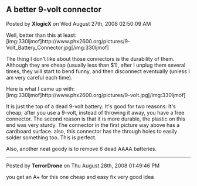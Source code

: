 ## A better 9-volt connector
Posted by **XlogicX** on Wed August 27th, 2008 02:50:09 AM

Well, better than this at least:
[img:330ljmof]http&#58;//www&#46;phx2600&#46;org/pictures/9-Volt_Battery_Connector&#46;jpg[/img:330ljmof]

The thing I don't like about those connectors is the durability of them. Although they are cheap (usually less than $1), after I unplug them several times, they will start to bend funny, and then disconnect eventually (unless I am very careful each time).

Here is what I came up with:
[img:330ljmof]http&#58;//www&#46;phx2600&#46;org/pictures/9-volt&#46;jpg[/img:330ljmof]

It is just the top of a dead 9-volt battery. It's good for two reasons: It's cheap; after you use a 9-volt, instead of throwing it away, you have a free connector. The second reason is that it is more durable, the plastic on this end was very sturdy. The connector in the first picture way above has a cardboard surface. also, this connector has the through holes to easily solder something too. This is perfect.

Also, another neat goody is to remove 6 dead AAAA batteries.

--------------------------------------------------------------------------------

Posted by **TerrorDrone** on Thu August 28th, 2008 01:49:46 PM

you get an A+ for this one 
cheap and easy fix very good idea
